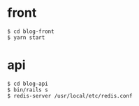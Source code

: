 # front
```
$ cd blog-front
$ yarn start
```

# api
```
$ cd blog-api
$ bin/rails s
$ redis-server /usr/local/etc/redis.conf
```